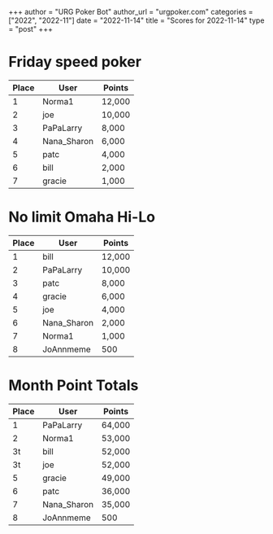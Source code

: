 +++
author = "URG Poker Bot"
author_url = "urgpoker.com"
categories = ["2022", "2022-11"]
date = "2022-11-14"
title = "Scores for 2022-11-14"
type = "post"
+++
# Friday speed poker

| Place | User | Points |
|-------|------|--------|
| 1 | Norma1 | 12,000 |
| 2 | joe | 10,000 |
| 3 | PaPaLarry | 8,000 |
| 4 | Nana_Sharon | 6,000 |
| 5 | patc | 4,000 |
| 6 | bill | 2,000 |
| 7 | gracie | 1,000 |

# No limit Omaha Hi-Lo

| Place | User | Points |
|-------|------|--------|
| 1 | bill | 12,000 |
| 2 | PaPaLarry | 10,000 |
| 3 | patc | 8,000 |
| 4 | gracie | 6,000 |
| 5 | joe | 4,000 |
| 6 | Nana_Sharon | 2,000 |
| 7 | Norma1 | 1,000 |
| 8 | JoAnnmeme | 500 |

# Month Point Totals

| Place | User | Points |
|-------|------|--------|
| 1 | PaPaLarry | 64,000 |
| 2 | Norma1 | 53,000 |
| 3t | bill | 52,000 |
| 3t | joe | 52,000 |
| 5 | gracie | 49,000 |
| 6 | patc | 36,000 |
| 7 | Nana_Sharon | 35,000 |
| 8 | JoAnnmeme | 500 |
